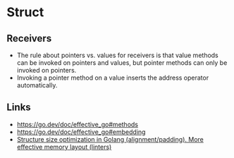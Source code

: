 # Struct

## Receivers

- The rule about pointers vs. values for receivers is that value methods can be 
invoked on pointers and values, but pointer methods can only be invoked on pointers.
- Invoking a pointer method on a value inserts the address operator automatically.

## Links

- https://go.dev/doc/effective_go#methods
- https://go.dev/doc/effective_go#embedding
- [Structure size optimization in Golang (alignment/padding). More effective memory layout 
(linters)](https://itnext.io/structure-size-optimization-in-golang-alignment-padding-more-effective-memory-layout-linters-fffdcba27c61)

